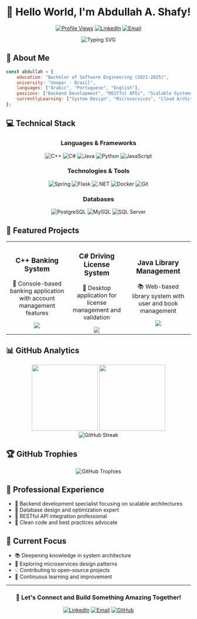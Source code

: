 <div align="center">
  
# 👋 Hello World, I'm Abdullah A. Shafy!

[![Profile Views](https://komarev.com/ghpvc/?username=Abdallah0101&color=blue&style=flat-square)](https://github.com/Abdallah0101)
[![LinkedIn](https://img.shields.io/badge/LinkedIn-Connect-blue?style=flat-square&logo=linkedin)](https://linkedin.com/in/abdallahshafy)
[![Email](https://img.shields.io/badge/Email-Contact-red?style=flat-square&logo=gmail)](mailto:abdallahtechm05@gmail.com)

</div>

<div align="center">
  <img src="https://readme-typing-svg.herokuapp.com?font=Fira+Code&pause=1000&color=2E9FD1&center=true&vCenter=true&width=435&lines=Software+Engineer;Backend+Developer;Clean+Code+Enthusiast;Always+Learning+%F0%9F%92%A1" alt="Typing SVG" />
</div>

## 🚀 About Me

```javascript
const abdullah = {
    education: "Bachelor of Software Engineering (2021-2025)",
    university: "Unopar - Brazil",
    languages: ["Arabic", "Portuguese", "English"],
    passions: ["Backend Development", "RESTful APIs", "Scalable Systems"],
    currentlyLearning: ["System Design", "Microservices", "Cloud Architecture"]
};
```

## 💻 Technical Stack

<div align="center">

### Languages & Frameworks
![C++](https://img.shields.io/badge/-C++-00599C?style=for-the-badge&logo=c%2B%2B&logoColor=white)
![C#](https://img.shields.io/badge/-C%23-239120?style=for-the-badge&logo=c-sharp&logoColor=white)
![Java](https://img.shields.io/badge/-Java-007396?style=for-the-badge&logo=java&logoColor=white)
![Python](https://img.shields.io/badge/-Python-3776AB?style=for-the-badge&logo=python&logoColor=white)
![JavaScript](https://img.shields.io/badge/-JavaScript-F7DF1E?style=for-the-badge&logo=javascript&logoColor=black)

### Technologies & Tools
![Spring](https://img.shields.io/badge/-Spring_Boot-6DB33F?style=for-the-badge&logo=spring&logoColor=white)
![Flask](https://img.shields.io/badge/-Flask-000000?style=for-the-badge&logo=flask&logoColor=white)
![.NET](https://img.shields.io/badge/-.NET-512BD4?style=for-the-badge&logo=.net&logoColor=white)
![Docker](https://img.shields.io/badge/-Docker-2496ED?style=for-the-badge&logo=docker&logoColor=white)
![Git](https://img.shields.io/badge/-Git-F05032?style=for-the-badge&logo=git&logoColor=white)

### Databases
![PostgreSQL](https://img.shields.io/badge/-PostgreSQL-336791?style=for-the-badge&logo=postgresql&logoColor=white)
![MySQL](https://img.shields.io/badge/-MySQL-4479A1?style=for-the-badge&logo=mysql&logoColor=white)
![SQL Server](https://img.shields.io/badge/-SQL_Server-CC2927?style=for-the-badge&logo=microsoft-sql-server&logoColor=white)

</div>

## 🌟 Featured Projects

<div align="center">

<table>
  <tr>
    <td align="center">
      <h3>C++ Banking System</h3>
      <p>🏦 Console-based banking application with account management features</p>
      <img src="https://img.shields.io/badge/-C++-00599C?style=flat-square&logo=c%2B%2B&logoColor=white" />
    </td>
    <td align="center">
      <h3>C# Driving License System</h3>
      <p>🚗 Desktop application for license management and validation</p>
      <img src="https://img.shields.io/badge/-C%23-239120?style=flat-square&logo=c-sharp&logoColor=white" />
    </td>
    <td align="center">
      <h3>Java Library Management</h3>
      <p>📚 Web-based library system with user and book management</p>
      <img src="https://img.shields.io/badge/-Java-007396?style=flat-square&logo=java&logoColor=white" />
    </td>
  </tr>
</table>

</div>

## 📊 GitHub Analytics

<div align="center">
  <img height="180em" src="https://github-readme-stats.vercel.app/api?username=Abdallah0101&show_icons=true&theme=tokyonight&include_all_commits=true&count_private=true"/>
  <img height="180em" src="https://github-readme-stats.vercel.app/api/top-langs/?username=Abdallah0101&layout=compact&langs_count=7&theme=tokyonight"/>
</div>

<div align="center">
  <img src="https://github-readme-streak-stats.herokuapp.com/?user=Abdallah0101&theme=tokyonight" alt="GitHub Streak"/>
</div>

## 🏆 GitHub Trophies

<div align="center">
  <img src="https://github-profile-trophy.vercel.app/?username=Abdallah0101&theme=tokyonight&column=7" alt="GitHub Trophies"/>
</div>

## 💼 Professional Experience

- 🔹 Backend development specialist focusing on scalable architectures
- 🔹 Database design and optimization expert
- 🔹 RESTful API integration professional
- 🔹 Clean code and best practices advocate

## 🌱 Current Focus

- 📚 Deepening knowledge in system architecture
- 🚀 Exploring microservices design patterns
- 💡 Contributing to open-source projects
- 🔄 Continuous learning and improvement

---

<div align="center">
  
### 🤝 Let's Connect and Build Something Amazing Together!

[![LinkedIn](https://img.shields.io/badge/LinkedIn-%230077B5.svg?&style=for-the-badge&logo=linkedin&logoColor=white)](https://linkedin.com/in/abdallahshafy)
[![Email](https://img.shields.io/badge/Email-%23D14836.svg?&style=for-the-badge&logo=gmail&logoColor=white)](mailto:abdallahtechm05@gmail.com)
[![GitHub](https://img.shields.io/badge/GitHub-%23181717.svg?&style=for-the-badge&logo=github&logoColor=white)](https://github.com/Abdallah0101)

</div>
